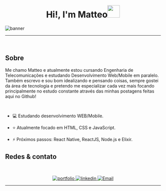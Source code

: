 <h1 align="center">Hi!,  I'm Matteo<img src=
"https://media1.giphy.com/media/vimgwCvGw5JgbaABxF/giphy.gif" width="40"></h1>

<img border="0" alt="banner" src="https://cdna.artstation.com/p/assets/images/images/064/961/204/original/huaxiake-012.gif">

---
<br>

## <b>Sobre</b>

Me chamo Matteo e atualmente estou cursando Engenharia de Telecomunicações e estudando Desenvolvimento Web/Mobile em paralelo. Também escrevo e sou bom idealizando e pensando coisas, sempre gostei da área de tecnologia e pretendo me especializar cada vez mais focando principalmente no estudo constante através das minhas postagens feitas aqui no Github!

<br>

- 💻 Estudando desenvolvimento WEB/Mobile.

- ⭐ Atualmente focado em HTML, CSS e JavaScript.

- ⚡ Próximos passos: React Native, ReactJS, Node.js e Elixir.        

## <b>Redes & contato</b>

<br>

<p align="center">
  <a href="https://matvzn.github.io/MyPortfolio" target="_blank">
    <img border="0" alt="portfolio" src="https://img.icons8.com/external-itim2101-lineal-color-itim2101/40/000000/external-resume-business-recruitment-itim2101-lineal-color-itim2101.png">
  </a>
  <a href="https://www.linkedin.com/in/matvzn/" target="_blank">  
    <img border="0" alt="linkedin" src="https://img.icons8.com/doodle/40/000000/linkedin--v2.png"/>
  </a>
  <a href="mailto:matteovoleite@gmail.com">
    <img border="0" alt="Email" src="https://img.icons8.com/doodle/38/000000/gmail-new.png"/>
  </a>
</p>

---
